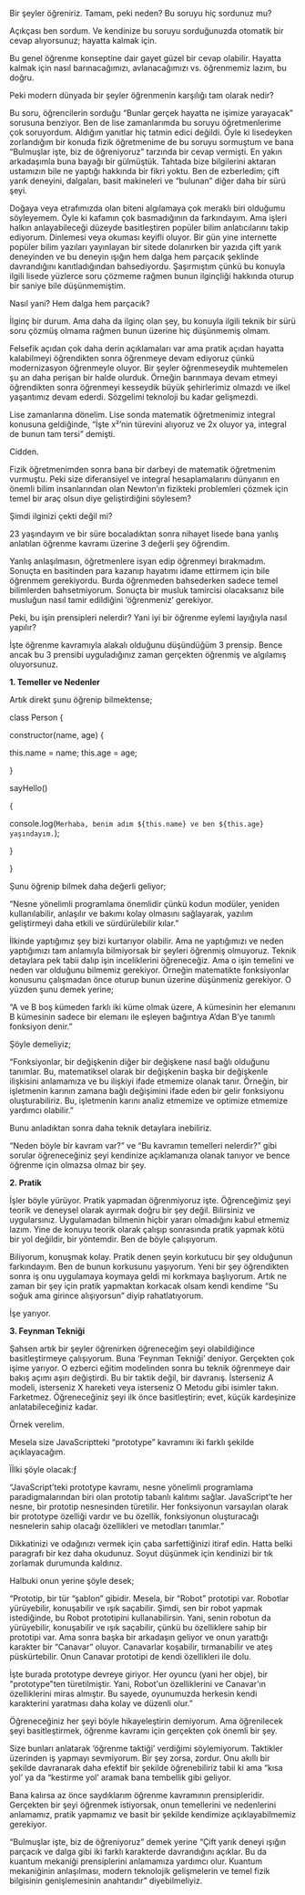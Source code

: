 Bir şeyler öğreniriz. Tamam, peki neden? Bu soruyu hiç sordunuz mu?

Açıkçası ben sordum. Ve kendinize bu soruyu sorduğunuzda otomatik bir cevap alıyorsunuz; hayatta kalmak için.

Bu genel öğrenme konseptine dair gayet güzel bir cevap olabilir. Hayatta kalmak için nasıl barınacağımızı, avlanacağımızı vs. öğrenmemiz lazım, bu doğru.

Peki modern dünyada bir şeyler öğrenmenin karşılığı tam olarak nedir?

Bu soru, öğrencilerin sorduğu “Bunlar gerçek hayatta ne işimize yarayacak” sorusuna benziyor. Ben de lise zamanlarımda bu soruyu öğretmenlerime çok soruyordum. Aldığım yanıtlar hiç tatmin edici değildi. Öyle ki lisedeyken zorlandığım bir konuda fizik öğretmenime de bu soruyu sormuştum ve bana “Bulmuşlar işte, biz de öğreniyoruz” tarzında bir cevap vermişti. En yakın arkadaşımla buna bayağı bir gülmüştük. Tahtada bize bilgilerini aktaran ustamızın bile ne yaptığı hakkında bir fikri yoktu. Ben de ezberledim; çift yarık deneyini, dalgaları, basit makineleri ve “bulunan” diğer daha bir sürü şeyi.

Doğaya veya etrafımızda olan biteni algılamaya çok meraklı biri olduğumu söyleyemem. Öyle ki kafamın çok basmadığının da farkındayım. Ama işleri halkın anlayabileceği düzeyde basitleştiren popüler bilim anlatıcılarını takip ediyorum. Dinlemesi veya okuması keyifli oluyor. Bir gün yine internette popüler bilim yazıları yayınlayan bir sitede dolanırken bir yazıda çift yarık deneyinden ve bu deneyin ışığın hem dalga hem parçacık şeklinde davrandığını kanıtladığından bahsediyordu. Şaşırmıştım çünkü bu konuyla ilgili lisede yüzlerce soru çözmeme rağmen bunun ilginçliği hakkında oturup bir saniye bile düşünmemiştim.

Nasıl yani? Hem dalga hem parçacık?

İlginç bir durum. Ama daha da ilginç olan şey, bu konuyla ilgili teknik bir sürü soru çözmüş olmama rağmen bunun üzerine hiç düşünmemiş olmam.

Felsefik açıdan çok daha derin açıklamaları var ama pratik açıdan hayatta kalabilmeyi öğrendikten sonra öğrenmeye devam ediyoruz çünkü modernizasyon öğrenmeyle oluyor. Bir şeyler öğrenmeseydik muhtemelen şu an daha perişan bir halde olurduk. Örneğin barınmaya devam etmeyi öğrendikten sonra öğrenmeyi kesseydik büyük şehirlerimiz olmazdı ve ilkel yaşantımız devam ederdi. Sözgelimi teknoloji bu kadar gelişmezdi.

Lise zamanlarına dönelim. Lise sonda matematik öğretmenimiz integral konusuna geldiğinde, “İşte x²’nin türevini alıyoruz ve 2x oluyor ya, integral de bunun tam tersi” demişti.

Cidden.

Fizik öğretmenimden sonra bana bir darbeyi de matematik öğretmenim vurmuştu. Peki size diferansiyel ve integral hesaplamalarını dünyanın en önemli bilim insanlarından olan Newton’ın fizikteki problemleri çözmek için temel bir araç olsun diye geliştirdiğini söylesem?

Şimdi ilginizi çekti değil mi?

23 yaşındayım ve bir süre bocaladıktan sonra nihayet lisede bana yanlış anlatılan öğrenme kavramı üzerine 3 değerli şey öğrendim.

Yanlış anlaşılmasın, öğretmenlere isyan edip öğrenmeyi bırakmadım. Sonuçta en basitinden para kazanıp hayatımı idame ettirmem için bile öğrenmem gerekiyordu. Burda öğrenmeden bahsederken sadece temel bilimlerden bahsetmiyorum. Sonuçta bir musluk tamircisi olacaksanız bile musluğun nasıl tamir edildiğini ‘öğrenmeniz’ gerekiyor.

Peki, bu işin prensipleri nelerdir? Yani iyi bir öğrenme eylemi layığıyla nasıl yapılır?

İşte öğrenme kavramıyla alakalı olduğunu düşündüğüm 3 prensip. Bence ancak bu 3 prensibi uyguladığınız zaman gerçekten öğrenmiş ve algılamış oluyorsunuz.

**1. Temeller ve Nedenler**

Artık direkt şunu öğrenip bilmektense;

class Person {

constructor(name, age) {

this.name = name; this.age = age;

}

sayHello()

{

console.log(`Merhaba, benim adım ${this.name} ve ben ${this.age} yaşındayım.`);

}

}

Şunu öğrenip bilmek daha değerli geliyor;

“Nesne yönelimli programlama önemlidir çünkü kodun modüler, yeniden kullanılabilir, anlaşılır ve bakımı kolay olmasını sağlayarak, yazılım geliştirmeyi daha etkili ve sürdürülebilir kılar.”

İlkinde yaptığımız şey bizi kurtarıyor olabilir. Ama ne yaptığımızı ve neden yaptığımızı tam anlamıyla bilmiyorsak bir şeyleri öğrenmiş olmuyoruz. Teknik detaylara pek tabii dalıp işin inceliklerini öğreneceğiz. Ama o işin temelini ve neden var olduğunu bilmemiz gerekiyor. Örneğin matematikte fonksiyonlar konusunu çalışmadan önce oturup bunun üzerine düşünmeniz gerekiyor. O yüzden şunu demek yerine;

“A ve B boş kümeden farklı iki küme olmak üzere, A kümesinin her elemanını B kümesinin sadece bir elemanı ile eşleyen bağıntıya A’dan B’ye tanımlı fonksiyon denir.”

Şöyle demeliyiz;

“Fonksiyonlar, bir değişkenin diğer bir değişkene nasıl bağlı olduğunu tanımlar. Bu, matematiksel olarak bir değişkenin başka bir değişkenle ilişkisini anlamamıza ve bu ilişkiyi ifade etmemize olanak tanır. Örneğin, bir işletmenin karının zamana bağlı değişimini ifade eden bir gelir fonksiyonu oluşturabiliriz. Bu, işletmenin karını analiz etmemize ve optimize etmemize yardımcı olabilir.”

Bunu anladıktan sonra daha teknik detaylara inebiliriz.

“Neden böyle bir kavram var?” ve “Bu kavramın temelleri nelerdir?” gibi sorular öğreneceğiniz şeyi kendinize açıklamanıza olanak tanıyor ve bence öğrenme için olmazsa olmaz bir şey.

**2. Pratik**

İşler böyle yürüyor. Pratik yapmadan öğrenmiyoruz işte. Öğrenceğimiz şeyi teorik ve deneysel olarak ayırmak doğru bir şey değil. Bilirsiniz ve uygularsınız. Uygulamadan bilmenin hiçbir yararı olmadığını kabul etmemiz lazım. Yine de konuyu teorik olarak çalışıp sonrasında pratik yapmak kötü bir yol değildir, bir yöntemdir. Ben de böyle çalışıyorum.

Biliyorum, konuşmak kolay. Pratik denen şeyin korkutucu bir şey olduğunun farkındayım. Ben de bunun korkusunu yaşıyorum. Yeni bir şey öğrendikten sonra iş onu uygulamaya koymaya geldi mi korkmaya başlıyorum. Artık ne zaman bir şey için pratik yapmaktan korkacak olsam kendi kendime “Su soğuk ama girince alışıyorsun” diyip rahatlatıyorum.

İşe yarıyor.

**3. Feynman Tekniği**

Şahsen artık bir şeyler öğrenirken öğreneceğim şeyi olabildiğince basitleştirmeye çalışıyorum. Buna ‘Feynman Tekniği’ deniyor. Gerçekten çok işime yarıyor. O ezberci eğitim modelinden sonra bu teknik öğrenmeye dair bakış açımı aşırı değiştirdi. Bu bir taktik değil, bir davranış. İsterseniz A modeli, isterseniz X hareketi veya isterseniz O Metodu gibi isimler takın. Farketmez. Öğreneceğiniz şeyi ilk önce basitleştirin; evet, küçük kardeşinize anlatabileceğiniz kadar.

Örnek verelim.

Mesela size JavaScriptteki “prototype” kavramını iki farklı şekilde açıklayacağım.

Ïİlki şöyle olacak:ƒ

“JavaScript’teki prototype kavramı, nesne yönelimli programlama paradigmalarından biri olan prototip tabanlı kalıtımı sağlar. JavaScript’te her nesne, bir prototip nesnesinden türetilir. Her fonksiyonun varsayılan olarak bir prototype özelliği vardır ve bu özellik, fonksiyonun oluşturacağı nesnelerin sahip olacağı özellikleri ve metodları tanımlar.”

Dikkatinizi ve odağınızı vermek için çaba sarfettiğinizi itiraf edin. Hatta belki paragrafı bir kez daha okudunuz. Soyut düşünmek için kendinizi bir tık zorlamak durumunda kaldınız.

Halbuki onun yerine şöyle desek;

“Prototip, bir tür “şablon” gibidir. Mesela, bir “Robot” prototipi var. Robotlar yürüyebilir, konuşabilir ve ışık saçabilir. Şimdi, sen bir robot yapmak istediğinde, bu Robot prototipini kullanabilirsin. Yani, senin robotun da yürüyebilir, konuşabilir ve ışık saçabilir, çünkü bu özelliklere sahip bir prototipi var. Ama sonra başka bir arkadaşın geliyor ve onun yarattığı karakter bir “Canavar” oluyor. Canavarlar koşabilir, tırmanabilir ve ateş püskürtebilir. Onun Canavar prototipi de kendi özellikleri ile dolu.

İşte burada prototype devreye giriyor. Her oyuncu (yani her obje), bir "prototype"ten türetilmiştir. Yani, Robot'un özelliklerini ve Canavar'ın özelliklerini miras almıştır. Bu sayede, oyunumuzda herkesin kendi karakterini yaratması daha kolay ve düzenli olur.”

Öğreneceğiniz her şeyi böyle hikayeleştirin demiyorum. Ama öğrenilecek şeyi basitleştirmek, öğrenme kavramı için gerçekten çok önemli bir şey.

Size bunları anlatarak ‘öğrenme taktiği’ verdiğimi söylemiyorum. Taktikler üzerinden iş yapmayı sevmiyorum. Bir şey zorsa, zordur. Onu akıllı bir şekilde davranarak daha efektif bir şekilde öğrenebiliriz tabii ki ama “kısa yol’ ya da “kestirme yol’ aramak bana tembellik gibi geliyor.

Bana kalırsa az önce saydıklarım öğrenme kavramının prensipleridir. Gerçekten bir şeyi öğrenmek istiyorsak, onun temellerini ve nedenlerini anlamamız, pratik yapmamız ve basit bir şekilde kendimize açıklayabilmemiz gerekiyor.

“Bulmuşlar işte, biz de öğreniyoruz” demek yerine “Çift yarık deneyi ışığın parçacık ve dalga gibi iki farklı karakterde davrandığını açıklar. Bu da kuantum mekaniği prensiplerini anlamamıza yardımcı olur. Kuantum mekaniğinin anlaşılması, modern teknolojik gelişmelerin ve temel fizik bilgisinin genişlemesinin anahtarıdır” diyebilmeliyiz.
